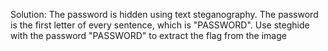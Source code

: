 Solution: The password is hidden using text steganography. The password is the first letter of every sentence, which is "PASSWORD". Use steghide with the password "PASSWORD" to extract the flag from the image

